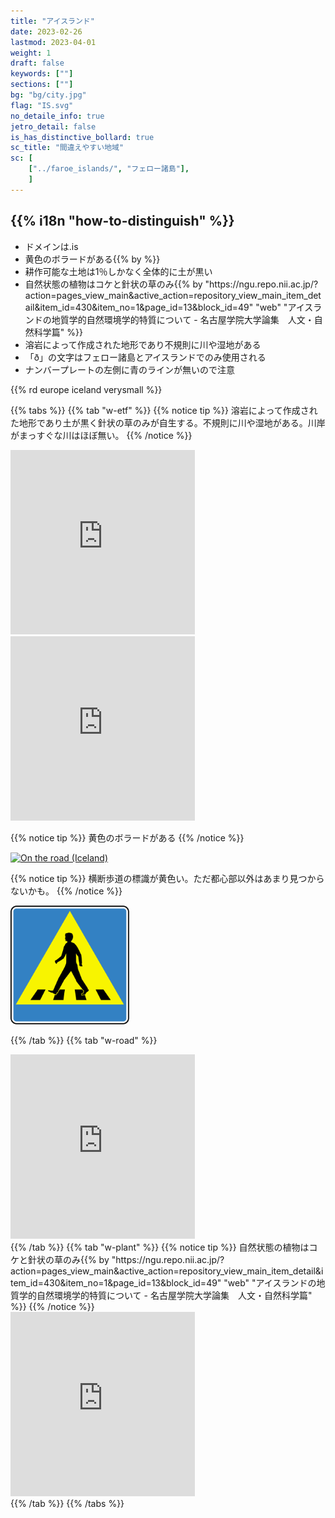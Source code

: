 ```yaml
---
title: "アイスランド"
date: 2023-02-26
lastmod: 2023-04-01
weight: 1
draft: false
keywords: [""]
sections: [""]
bg: "bg/city.jpg"
flag: "IS.svg"
no_detaile_info: true
jetro_detail: false
is_has_distinctive_bollard: true
sc_title: "間違えやすい地域"
sc: [
    ["../faroe_islands/", "フェロー諸島"],
    ]
---
```


<div class="main-desciption country-description">
    <h2 class="section-title">{{% i18n "how-to-distinguish" %}}</h2>
    <ul class="rule-list">
        <li>ドメインは<span class="quiz">.is</span></li>
        <li><span class="quiz">黄色</span>のボラードがある{{% by %}}</li>
        <li>耕作可能な土地は1％しかなく全体的に土が<span class="quiz">黒い</span></li>
        <li>自然状態の植物は<span class="quiz">コケと針状の草</span>のみ{{% by "https://ngu.repo.nii.ac.jp/?action=pages_view_main&active_action=repository_view_main_item_detail&item_id=430&item_no=1&page_id=13&block_id=49" "web" "アイスランドの地質学的自然環境学的特質について - 名古屋学院大学論集　人文・自然科学篇" %}}</li>
        <li>溶岩によって作成された地形であり<span class="quiz">不規則に川や湿地がある</span></li>
        <li>「ð」の文字は<span class="quiz">フェロー諸島</span>とアイスランドでのみ使用される</li>
        <li>ナンバープレートの左側に青のラインが無いので注意</li>
    </ul>
    {{% rd europe iceland verysmall %}}
</div>


{{% tabs  %}}
{{% tab "w-etf" %}}
{{% notice tip %}}
溶岩によって作成された地形であり土が黒く針状の草のみが自生する。不規則に川や湿地がある。川岸がまっすぐな川はほぼ無い。
{{% /notice %}}
<div class="googlemap-if">
<iframe src="https://www.google.com/maps/embed?pb=!4v1681046894334!6m8!1m7!1sRzTciVgx26gnHPgfNmPCOQ!2m2!1d65.4814547383635!2d-20.44760663786336!3f332.34064822768033!4f-11.309445519364033!5f0.7820865974627469" width="295" height="295" style="border:0;" allowfullscreen="" loading="lazy" referrerpolicy="no-referrer-when-downgrade"></iframe>
<iframe src="https://www.google.com/maps/embed?pb=!4v1681046715413!6m8!1m7!1s15ngz1DaHwg6Fxgz_Sn9rg!2m2!1d65.03385533950039!2d-14.60018371978511!3f267.4992336347642!4f-10.343061182729315!5f1.5162039588915905" width="295" height="295" style="border:0;" allowfullscreen="" loading="lazy" referrerpolicy="no-referrer-when-downgrade"></iframe>
</div>


{{% notice tip %}}
<span class="quiz">黄色</span>のボラードがある
{{% /notice %}}
<div class="googlemap-if">
<a data-flickr-embed="true" href="https://www.flickr.com/photos/ramona_muntean/32694619890/in/photolist-RP7tqW-XcZHVq-iucKap-Ydw2Cz-DBUi4Q-2ccSLp5-wevh6J-RGga47-ogApam-ZWzscu-7dQDcK-ab449P-C1vXZk-2b3azZJ-JdNHrR-JWbsNs-VLqCzo-Xxd4Tb-21EEaBi-MHq6HL-fLdJ8N-872WjC-28Czfvb-21C3Nqh-2citSLd-XXqtKJ-23rsMVh-26K66oy-M7UE3f-dmd8MQ-LRdoEu-ZGWuZU-vXxhFw-KVHymC-LNdnAb-29g5CeQ-MKqspm-2csK6Pd-2bPEBcT-jkzHKz-RpirUi-J66oJy-21kHhxo-LRzPek-KGQSUn-25uDKvV-RTvdjr-SxvLCf-76edeU-JwSxgi" title="On the road (Iceland)"><img src="https://live.staticflickr.com/2516/32694619890_183450c963_z.jpg" width="640" height="360" alt="On the road (Iceland)"/></a><script async src="//embedr.flickr.com/assets/client-code.js" charset="utf-8"></script>
</div>

{{% notice tip %}}
横断歩道の標識が黄色い。ただ都心部以外はあまり見つからないかも。
{{% /notice %}}
<div class="googlemap-if unclickable">
<img src="./r/Iceland_road_sign_D02.11.svg" width="190px">
</div>

{{% /tab %}}
{{% tab "w-road" %}}
<div class="googlemap-if">
<iframe src="https://www.google.com/maps/embed?pb=!4v1681046931645!6m8!1m7!1sh2wQaymPMFFX85UI1Ob6TQ!2m2!1d64.47604090738368!2d-14.49618073734571!3f158.88383826148194!4f-3.0972084823761037!5f3.325193203789971" width="295" height="295" style="border:0;" allowfullscreen="" loading="lazy" referrerpolicy="no-referrer-when-downgrade"></iframe>
</div>
{{% /tab %}}
{{% tab "w-plant" %}}
{{% notice tip %}}
自然状態の植物は<span class="quiz">コケと針状の草</span>のみ{{% by "https://ngu.repo.nii.ac.jp/?action=pages_view_main&active_action=repository_view_main_item_detail&item_id=430&item_no=1&page_id=13&block_id=49" "web" "アイスランドの地質学的自然環境学的特質について - 名古屋学院大学論集　人文・自然科学篇" %}}
{{% /notice %}}

<div class="googlemap-if">
<iframe src="https://www.google.com/maps/embed?pb=!4v1681046894334!6m8!1m7!1sRzTciVgx26gnHPgfNmPCOQ!2m2!1d65.4814547383635!2d-20.44760663786336!3f332.34064822768033!4f-11.309445519364033!5f0.7820865974627469" width="295" height="295" style="border:0;" allowfullscreen="" loading="lazy" referrerpolicy="no-referrer-when-downgrade"></iframe>
</div>
{{% /tab %}}
{{% /tabs %}}
